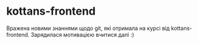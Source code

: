 # kottans-frontend

Вражена новими знаннями щодо git, які отримала на курсі від kottans-frontend. Зарядилася мотивацією вчитися далі :) 
